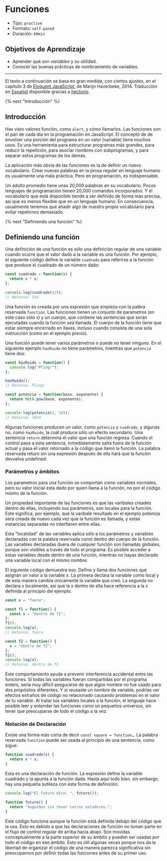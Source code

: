 # Funciones

- Tipo: `practive`
- Formato: `self-paced`
- Duración: `60min`

## Objetivos de Aprendizaje

- Aprender qué son _variables_ y su utilidad.
- Conocer las buenas prácticas de nombramiento de variables.

***

El texto a continuación se basa en gran medida, con ciertos ajustes, en el
capítulo 3 de [Eloquent JavaScript](http://eloquentjavascript.net/), de Marijn
Haverbeke, 2014. Traducción en
[Español](http://hectorip.github.io/Eloquent-JavaScript-ES-online/chapters/03_functions.html)
disponible gracias a [hectorip](https://github.com/hectorip).

{% next "Introducción" %}

## Introducción

Has visto valores función, como `alert`, y cómo llamarlos. Las funciones son el
pan de cada día en la programación en JavaScript. El concepto de de envolver una
porción del programa en un valor (variable) tiene muchos usos. Es una
herramienta para estructurar programas más grandes, para reducir la repetición,
para asociar nombres con subprogramas, y para separar estos programas de los
demás.

La aplicación más obvia de las funciones es la de definir un nuevo vocabulario.
Crear nuevas palabras en la prosa regular en lenguaje humano es usualmente una
mala práctica. Pero en programación, es indispensable.

Un adulto promedio tiene unas 20,000 palabras en su vocabulario. Pocos lenguajes
de programación tienen 20,000 comandos incorporados. Y el vocabulario que está
disponible tiende a ser definido de forma más precisa, así que es menos flexible
que en un lenguaje humano. En consecuencia, usualmente tenemos que añadir algo
de nuestro propio vocabulario para evitar repetirnos demasiado.

{% next "Definiendo una función" %}

## Definiendo una función

Una definición de una función es sólo una definición regular de una variable
cuando ocurre que el valor dado a la variable es una función. Por ejemplo, el
siguiente código define la variable `cuadrado` para referirse a la función que
produce el cuadrado de un número dado:

```js
const cuadrado = function(x) {
  return x * x;
};

console.log(cuadrado(12));
// Retorna: 144
```

Una función es creada por una expresión que empieza con la palbra reservada
`function`. Las funciones tienen un conjunto de parametros (en este caso sólo
`x`) y un cuerpo, que contiene las sentencias que serán ejecutadas cuando la
función sea llamada. El cuerpo de la función tiene que estar siempre encerrado
en llaves, incluso cuando consista de una sola instrucción (como en el ejemplo
previo).

Una función puede tener varios parámetros o puede no tener ninguno. En el
siguiente ejemplo `hazRuido` no tiene parámetros, mientras que `potencia` tiene dos:

```js
const hazRuido = function() {
  console.log("Pling!");
};

hazRuido();
// Retorna: Pling!

const potencia = function(base, exponente) {
  return Math.pow(base, exponente);
};

console.log(potencia(2, 10));
// Retorna: 1024
```

Algunas funciones producen un valor, como `potencia` y `cuadrado`, y algunas no,
como `hazRuido`, la cuál produce sólo un efecto secundario. Una sentencia
`return` determina el valor que una función regresa. Cuando el control pasa a
esta sentencia, inmediatamente salta fuera de la función actual y pasa el valor
retornado a la código que llamó la función. La palabra reservada return sin una
expresión después de ella hará que la función devuelva undefined.


### Parámetros y ámbitos

Los parametros para una función se comportan como variables normales, pero su
valor inicial esta dado por quien llama a la función, no por el código mismo de
la función.

Un propiedad importante de las funciones es que las varibales creades dentro de
ellas, incluyendo sus parámetros, son locales para la función. Este significa,
por ejemplo, que la varibale resultado en el ejemplo potencia será creada de
nuevo cada vez que la función es llamada, y estas instancias separadas no
interfieren entre ellas.

Esta "localidad" de las variables aplica sólo a los parámetros y variables
declaradas con la palabra reservada const dentro del cuerpo de la función. Las
variables declaradas duera de cualquier función son llamadas globales, porque
son visibles a través de todo el programa. Es posible acceder a estas variables
desde dentro de una función, mientras no hayas declarado una variable local con
el mismo nombre.

El siguiente código demuestra eso. Define y llama dos funciones que asignan un
valor a la variable x. La primera declara la variable como local y de esta
manera cambia únicamente la variable que creó. La segunda no declara x
localmente, así que la x dentro de ella hace referencia a la x definida al
principio del ejemplo.

```js
const x = "fuera";

const f1 = function() {
  const x = "dentro de f1";
};
f1();
console.log(x);
// Retorna: fuera

const f2 = function() {
  x = "dentro de f2";
};
f2();
console.log(x);
// Retorna: dentro de f2
```

Este comportamiento ayuda a prevenir interferencia accidental entre las
funciones. Si todas las variables fueran compartidas por el programa entero,
sería muy difícil asegurarse de que algún nombre no fue usado para dos
propósitos diferentes. Y si reusaste un nombre de variable, podrías ver efectos
extraños de código no relacionado causando problemas en el valor de tu variable.
Al tratar tus variables locales a la función, el lenguaje hace posible leer y
entender las funciones como un pequeños universos, sin tener que preocuparse de
todo el código a la vez.

### Notación de Declaración

Existe una forma más corta de decir `const square = function…`. La palabra
reservada `function` puede ser usada al principio de una sentencia, como sigue:

```js
function cuadrado(x) {
  return x * x;
}
```

Esta es una declaración de función. La expresión define la variable cuadrado y
la apunta a la función dada. Hasta aquí todo bien. sin embargo, hay una pequeña
sutileza con esta forma de definición.

```js
console.log("El futuro dice: ", futuro());

function future() {
  return "Seguimos sin tener carros voladores.";
}
```

Este código funciona aunque la función está definida debajo del código que la
usa. Esto es debido a que las declaraciones de función no toman parte en el
flujo de control regular de arriba hacia abajo. Son movidas conceptualmente a la
parte superior de su ámbito y pueden ser usadas por todo el código en ese
ámbito. Esto es útil algunas veces porque nos da la libertad de organizar el
código de una manera parezca significativa sin preocuparnos por definir todas
las funciones antes de su primer uso.
